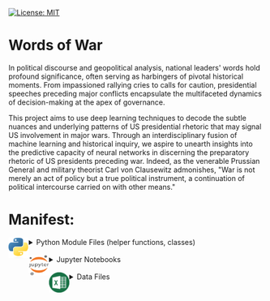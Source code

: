 [![License: MIT](https://img.shields.io/badge/License-MIT-yellow.svg)](https://opensource.org/licenses/MIT)

# Words of War
In political discourse and geopolitical analysis, national leaders' words hold profound significance, often serving as harbingers of pivotal historical moments. From impassioned rallying cries to calls for caution, presidential speeches preceding major conflicts encapsulate the multifaceted dynamics of decision-making at the apex of governance.

This project aims to use deep learning techniques to decode the subtle nuances and underlying patterns of US presidential rhetoric that may signal US involvement in major wars. Through an interdisciplinary fusion of machine learning and historical inquiry, we aspire to unearth insights into the predictive capacity of neural networks in discerning the preparatory rhetoric of US presidents preceding war. Indeed, as the venerable Prussian General and military theorist Carl von Clausewitz admonishes, "War is not merely an act of policy but a true political instrument, a continuation of political intercourse carried on with other means."

# Manifest:
<details>
<summary><img src="images/py.png" align="left" width="40" height="40" /> Python Module Files (helper functions, classes)</summary>
  
- ### `BertSeqVect.py`

This Python module file includes the `BertSequenceVectorizer` class, which is designed to convert input text into vector representations using a pre-trained the Bidirectional Encoder Representations from Transformers (BERT) model.

  * Features:
    
    **BERT-based Vectorization**: Utilizes a pre-trained BERT model to generate vector representations of input text.
    
    **Tokenization**: Employs the BERT tokenizer to tokenize input text before vectorization.
    
    **Customizable Sequence Length**: Allows customization of the maximum length of input sequences for vectorization.
 
  * Usage
    
    Upon instantiation of the `BertSequenceVectorizer` object, the class automatically loads a pre-trained BERT model (bert-base-uncased by default) and its corresponding tokenizer.     Additionally, it specifies the maximum length of input sequences for vectorization.
</details>
<br>
<details>
<summary><img src="images/ipynb.png" align="left" width="40" height="40" /> Jupyter Notebooks</summary>

- ### `Cleaning_Data.ipynb`

The Jupyter Notebook contains the code used to clean the input data (speeches.csv).

- ### `EDA.ipynb`

This Jupyter Notebook contains code and visualizations for exploratory data analysis.

- ### `Exploring_and_BasicNN.ipynb`

This Jupyter Notebook contains code that explores the data using some the pre-trained BERT model and vectorizer (see BertSeqVect.py). We also experiment with three models: (1) CNN, (2) gated RNN (LSTM), and (3) gated RNN (LSTM) with attention mechanism. After developing these models, we then begin exploring various ways to perform interpretable learning and try and discern how the last model differentiatese the two classes.
</details>
<br>
<details>
<summary><img src="images/csv.png" align="left" width="40" height="40" /> Data Files</summary>

- ### `Speeches_War_Clean.csv`

This file contains the cleaned data used for modeling.

- ### `speeches.csv`

This file contains the original source data.
</details>
